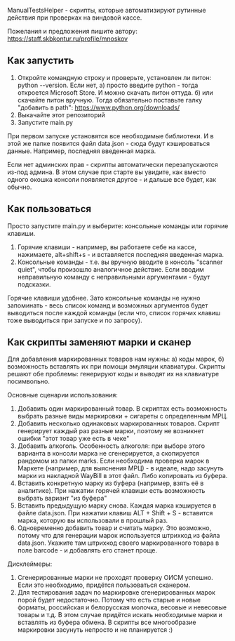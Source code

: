 ManualTestsHelper - скрипты, которые автоматизируют рутинные действия при проверках на виндовой кассе. 

Пожелания и предложения пишите автору: https://staff.skbkontur.ru/profile/mnoskov

## Как запустить

1. Откройте командную строку и проверьте, установлен ли питон: python --version. Если нет, а) просто введите python - тогда откроется Microsoft Store. И можно скачать питон оттуда. б) или скачайте питон вручную. Тогда обязательно поставьте галку "добавить в path": https://www.python.org/downloads/ 
2. Выкачайте этот репозиторий 
3. Запустите main.py

При первом запуске установятся все необходимые библиотеки. И в этой же папке появится файл data.json - сюда будут кэшироваться данные. Например, последняя введенная марка. 

Если нет админских прав - скрипты автоматически перезапускаются из-под админа. В этом случае при старте вы увидите, как вместо одного окошка консоли появляется другое - и дальше все будет, как обычно.

## Как пользоваться

Просто запустите main.py и выберите: консольные команды или горячие клавиши. 
1. Горячие клавиши - например, вы работаете себе на кассе, нажимаете,  alt+shift+s - и вставляется последняя введенная марка. 
2. Консольные команды - т.е. вы вручную вводите в консоль "scanner quiet", чтобы произошло аналогичное действие. Если вводим неправильную команду с неправильными аргументами - будут подсказки. 

Горячие клавиши удобнее. Зато консольные команды не нужно запоминать - весь список команд и возможных аргументов будет выводиться после каждой команды (если что, список горячих клавиш тоже выводиться при запуске и по запросу). 


## Как скрипты заменяют марки и сканер

Для добавления маркированных товаров нам нужны: а) коды марок, б) возможность вставлять их при помощи эмуляции клавиатуры. Скрипты решают обе проблемы: генерируют коды и выводят их на клавиатуре посимвольно. 

Основные сценарии использования:

1. Добавить один маркированный товар. В скриптах есть возможность выбрать разные виды маркировки + сигареты с определенным МРЦ.
2. Добавить несколько одинаковых маркированных товаров. Скрипт генерирует каждый раз разные марки, поэтому не возникнет ошибки "этот товар уже есть в чеке"
3. Добавить алкоголь. Особенность алкоголя: при выборе этого варианта в консоли марка не сгенерируется, а скопируется рандомом из папки marks. Если необходима проверка марок в Маркете (например, для выяснения МРЦ) - в идеале, надо засунуть марки из накладной WayBill в этот файл. Либо копировать из буфера.
4. Вставить конкретную марку из буфера (например, взять её в аналитике). При нажатии горячей клавиши есть возможность выбрать вариант "из буфера"
5. Вставить предыдущую марку снова. Каждая марка кэшируется в файле data.json. При нажатии клавиш ALT + Shift + S - вставится марка, которую вы использовали в прошлый раз.
6. Одновременно добавить товар и считать марку. Это возможно, потому что для генерации марок используется штрихкод из файла data.json. Укажите там штрихкод своего маркированного товара в поле barcode - и добавлять его станет проще.

Дисклеймеры: 
1. Сгенерированные марки не проходят проверку ОИСМ успешно. Если это необходимо, придётся пользоваться сканером. 
2. Для тестирования задач по маркировке сгенерированных марок порой будет недостаточно. Потому что есть старые и новые форматы, российская и белорусская молочка, весовые и невесовые товары и т.д. В этом случае придётся искать необходимые марки и вставлять из буфера обмена. В скрипты все многообразие маркировки засунуть непросто и не планируется :)